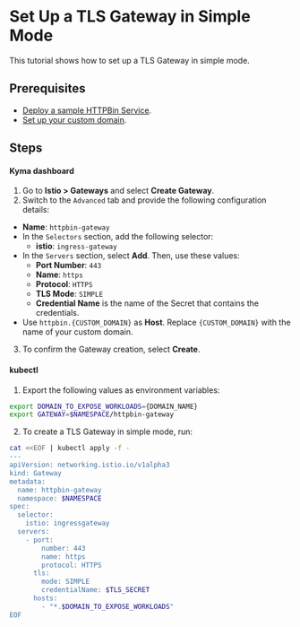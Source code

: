 # Set Up a TLS Gateway in Simple Mode

This tutorial shows how to set up a TLS Gateway in simple mode.

## Prerequisites

* [Deploy a sample HTTPBin Service](./01-00-create-workload.md).
* [Set up your custom domain](./01-10-setup-custom-domain-for-workload.md).
   
## Steps

<!-- tabs:start -->
#### **Kyma dashboard**

1. Go to **Istio > Gateways** and select **Create Gateway**. 
2. Switch to the `Advanced` tab and provide the following configuration details:
  - **Name**: `httpbin-gateway`
  - In the `Selectors` section, add the following selector: 
    - **istio**: `ingress-gateway`
  - In the `Servers` section, select **Add**. Then, use these values:
    - **Port Number**: `443`
    - **Name**: `https`
    - **Protocol**: `HTTPS`
    - **TLS Mode**: `SIMPLE`
    - **Credential Name** is the name of the Secret that contains the credentials.
  - Use `httpbin.{CUSTOM_DOMAIN}` as **Host**. Replace `{CUSTOM_DOMAIN}` with the name of your custom domain. 

3. To confirm the Gateway creation, select **Create**.


#### **kubectl**

1. Export the following values as environment variables:

  ```bash
  export DOMAIN_TO_EXPOSE_WORKLOADS={DOMAIN_NAME}
  export GATEWAY=$NAMESPACE/httpbin-gateway
  ```

2. To create a TLS Gateway in simple mode, run:

  ```bash
  cat <<EOF | kubectl apply -f -
  ---
  apiVersion: networking.istio.io/v1alpha3
  kind: Gateway
  metadata:
    name: httpbin-gateway
    namespace: $NAMESPACE
  spec:
    selector:
      istio: ingressgateway
    servers:
      - port:
          number: 443
          name: https
          protocol: HTTPS
        tls:
          mode: SIMPLE
          credentialName: $TLS_SECRET
        hosts:
          - "*.$DOMAIN_TO_EXPOSE_WORKLOADS"
  EOF        
  ```

<!-- tabs:end -->